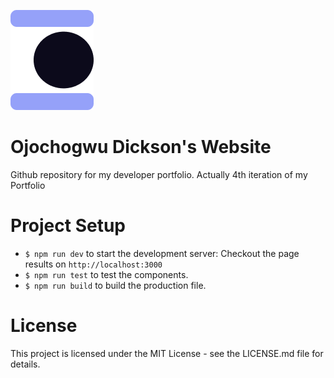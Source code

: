   ![Logo](/app/assets/logo.png)
# Ojochogwu Dickson's Website

Github repository for my developer portfolio. Actually 4th iteration of my Portfolio

# Project Setup


- `$ npm run dev` to start the development server: Checkout the page results on ```http://localhost:3000```
- `$ npm run test` to test the components.
- `$ npm run build` to build the production file.

# License

This project is licensed under the MIT License - see the LICENSE.md file for details.
